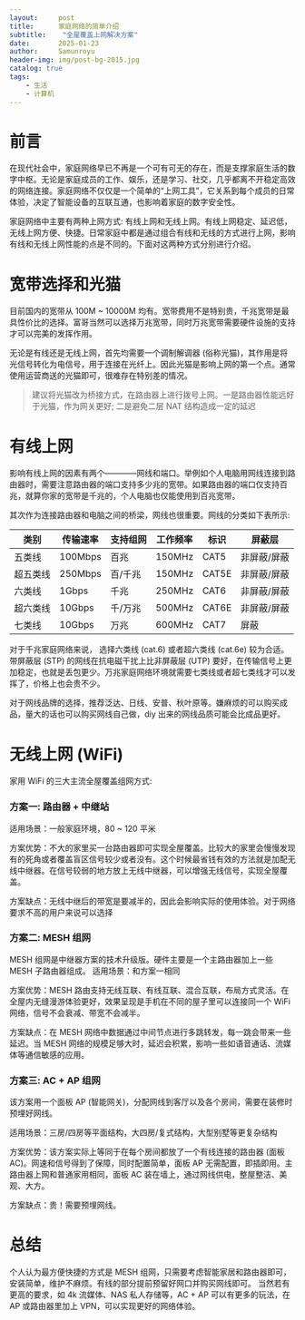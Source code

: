 ```yaml
---
layout:     post
title:      家庭网络的简单介绍
subtitle:    "全屋覆盖上网解决方案"
date:       2025-01-23
author:     Samunroyu
header-img: img/post-bg-2015.jpg
catalog: true
tags:
    - 生活
    - 计算机
---
```


# 前言
在现代社会中，家庭网络早已不再是一个可有可无的存在，而是支撑家庭生活的数字中枢。无论是家庭成员的工作、娱乐，还是学习、社交，几乎都离不开稳定高效的网络连接。家庭网络不仅仅是一个简单的“上网工具”，它关系到每个成员的日常体验，决定了智能设备的互联互通，也影响着家庭的数字安全性。

家庭网络中主要有两种上网方式: 有线上网和无线上网。有线上网稳定、延迟低，无线上网方便、快捷。日常家庭中都是通过组合有线和无线的方式进行上网，影响有线和无线上网性能的点是不同的。下面对这两种方式分别进行介绍。

# 宽带选择和光猫
目前国内的宽带从 100M ~ 10000M 均有。宽带费用不是特别贵，千兆宽带是最具性价比的选择。富哥当然可以选择万兆宽带，同时万兆宽带需要硬件设施的支持才可以完美的发挥作用。

无论是有线还是无线上网，首先均需要一个调制解调器 (俗称光猫)，其作用是将光信号转化为电信号，用于连接在光纤上。因此光猫是影响上网的第一个点。通常使用运营商送的光猫即可，很难存在特别差的情况。
>建议将光猫改为桥接方式，在路由器上进行拨号上网。一是路由器性能远好于光猫，作为网关更好; 二是避免二层 NAT 结构造成一定的延迟

# 有线上网

影响有线上网的因素有两个————网线和端口。举例如个人电脑用网线连接到路由器时，需要注意路由器的端口支持多少兆的宽带。如果路由器的端口仅支持百兆，就算你家的宽带是千兆的，个人电脑也仅能使用到百兆宽带。

其次作为连接路由器和电脑之间的桥梁，网线也很重要。网线的分类如下表所示:

| 类别     | 传输速率   | 支持组网    | 工作频率 | 标识   | 屏蔽层   |
|----------|------------|-------------|----------|--------|----------|
| 五类线   | 100Mbps    | 百兆       | 150MHz   | CAT5   | 非屏蔽/屏蔽 |
| 超五类线 | 250Mbps    | 百/千兆    | 150MHz   | CAT5E  | 非屏蔽/屏蔽 |
| 六类线   | 1Gbps      | 千兆       | 250MHz   | CAT6   | 非屏蔽/屏蔽 |
| 超六类线 | 10Gbps     | 千/万兆    | 500MHz   | CAT6E  | 非屏蔽/屏蔽 |
| 七类线   | 10Gbps     | 万兆       | 600MHz   | CAT7   | 屏蔽     |

对于千兆家庭网络来说， 选择六类线 (cat.6) 或者超六类线 (cat.6e) 较为合适。带屏蔽层 (STP) 的网线在抗电磁干扰上比非屏蔽层 (UTP) 要好，在传输信号上更加稳定，也就是丢包更少。万兆家庭网络环境就需要七类线或者超七类线才可以发挥了，价格上也会贵不少。

对于网线品牌的选择，推荐泛达、日线、安普、秋叶原等。嫌麻烦的可以购买成品，量大的话也可以购买网线自己做，diy 出来的网线品质可能会比成品更好。

# 无线上网 (WiFi)

家用 WiFi 的三大主流全屋覆盖组网方式:

### 方案一: 路由器 + 中继站
适用场景：一般家庭环境，80 ~ 120 平米

方案优势：不大的家里买一台路由器即可实现全屋覆盖。比较大的家里会慢慢发现有的死角或者覆盖盲区信号较少或者没有。这个时候最省钱有效的方法就是加配无线中继器。在信号较弱的地方放上无线中继器，可以增强无线信号，实现全屋覆盖。

方案缺点：无线中继后的带宽是要减半的，因此会影响实际的使用体验。对于网络要求不高的用户来说可以选择

### 方案二: MESH 组网
MESH 组网是中继器方案的技术升级版。硬件主要是一个主路由器加上一些 MESH 子路由器组成。
适用场景：和方案一相同

方案优势：MESH 路由支持无线互联、有线互联、混合互联，布局方式灵活。在全屋内无缝漫游体验更好，效果呈现是手机在不同的屋子里可以连接同一个 WiFi 网络，信号不会衰减、带宽不会减半。

方案缺点：在 MESH 网络中数据通过中间节点进行多跳转发，每一跳会带来一些延迟。当 MESH 网络的规模足够大时，延迟会积累，影响一些如语音通话、流媒体等通信敏感的应用。

### 方案三: AC + AP 组网
该方案用一个面板 AP (智能网关)，分配网线到客厅以及各个房间，需要在装修时预埋好网线。

适用场景：三房/四房等平面结构，大四房/复式结构，大型别墅等更复杂结构

方案优势：该方案实际上等同于在每个房间都放了一个有线连接的路由器 (面板 AC)。网速和信号得到了保障，同时配置简单，面板 AP 无需配置，即插即用。主路由器上网和普通家用相同，面板 AC 装在墙上，通过网线供电，整屋整洁、美观、大方。

方案缺点：贵！需要预埋网线。


# 总结

个人认为最方便快捷的方式是 MESH 组网，只需要考虑智能家居和路由器即可，安装简单，维护不麻烦。有线的部分提前预留好网口并购买网线即可。
当然若有更高的要求，如 4k 流媒体、NAS 私人存储等，AC + AP 可以有更多的玩法，在 AP 或路由器里加上 VPN，可以实现更好的网络体验。